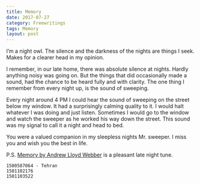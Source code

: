 ```yaml
---
title: Memory
date: 2017-07-27
category: Freewritings
tags: Memory
layout: post
---
```


I’m a night owl. The silence and the darkness of the nights are things I seek. Makes for a clearer head in my opinion.

I remember, in our late home, there was absolute silence at nights. Hardly anything noisy was going on. But the things that did occasionally made a sound, had the chance to be heard fully and with clarity. The one thing I remember from every night up, is the sound of sweeping.

Every night around 4 PM I could hear the sound of sweeping on the street below my window. It had a surprisingly calming quality to it. I would halt whatever I was doing and just listen. Sometimes I would go to the window and watch the sweeper as he worked his way down the street. This sound was my signal to call it a night and head to bed.

You were a valued companion in my sleepless nights Mr. sweeper. I miss you and wish you the best in life.

P.S. [Memory by Andrew Lloyd Webber](https://www.youtube.com/watch?v=kjgDxfqJci0) is a pleasant late night tune.
```
1500587064 - Tehran  
1501102176  
1501103522
```
